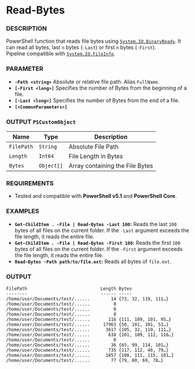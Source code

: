 # Read-Bytes

### DESCRIPTION
PowerShell function that reads file bytes using [`System.IO.BinaryReady`](https://docs.microsoft.com/en-us/dotnet/api/system.io.binaryreader?view=net-6.0). It can read all bytes, last `n` bytes (`-Last`) or first `n` bytes (`-First`).<br>
Pipeline compatible with [`System.IO.FileInfo`](https://docs.microsoft.com/en-us/dotnet/api/system.io.fileinfo?view=net-6.0).

### PARAMETER
- __`-Path <string>`__ Absolute or relative file path. Alias `FullName`.
- __`[-First <long>]`__ Specifies the number of Bytes from the beginning of a file.
- __`[-Last <long>]`__ Specifies the number of Bytes from the end of a file.
- __`[<CommonParameters>]`__

### OUTPUT `PSCustomObject`

| Name | Type | Description |
|---|---|---|
| `FilePath` | `String` | Absolute File Path |
| `Length` | `Int64` | File Length in Bytes |
| `Bytes` | `Object[]` | Array containing the File Bytes |

### REQUIREMENTS
- Tested and compatible with __PowerShell v5.1__ and __PowerShell Core__.


### EXAMPLES

- __`Get-ChildItem . -File | Read-Bytes -Last 100`:__ Reads the last `100` bytes of all files on the current folder. If the `-Last` argument exceeds the file length, it reads the entire file.
- __`Get-ChildItem . -File | Read-Bytes -First 100`:__ Reads the first `100` bytes of all files on the current folder. If the `-First` argument exceeds the file length, it reads the entire file.
- __`Read-Bytes -Path path/to/file.ext`:__ Reads all bytes of `file.ext`.

### OUTPUT

```
FilePath                            Length Bytes
--------                            ------ -----
/home/user/Documents/test/......        14 {73, 32, 119, 111…}
/home/user/Documents/test/......         0 
/home/user/Documents/test/......         0 
/home/user/Documents/test/......         0 
/home/user/Documents/test/......       116 {111, 109, 101, 95…}
/home/user/Documents/test/......     17963 {50, 101, 101, 53…}
/home/user/Documents/test/......      3617 {105, 32, 110, 111…}
/home/user/Documents/test/......       638 {101, 109, 112, 116…}
/home/user/Documents/test/......         0 
/home/user/Documents/test/......        36 {65, 99, 114, 101…}
/home/user/Documents/test/......       735 {117, 112, 46, 79…}
/home/user/Documents/test/......      1857 {108, 111, 115, 101…}
/home/user/Documents/test/......        77 {79, 80, 69, 78…}
```
